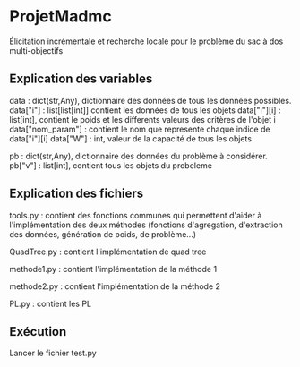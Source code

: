 # ProjetMadmc
Élicitation incrémentale et recherche locale pour le problème du sac à dos multi-objectifs


## Explication des variables

data : dict(str,Any), dictionnaire des données de tous les données possibles.
data["i"] : list[list[int]] contient les données de tous les objets
data["i"][i] : list[int], contient le poids et les differents valeurs des critères de l'objet i
data["nom_param"] : contient le nom que represente chaque indice de data["i"][i]
data["W"] : int, valeur de la capacité de tous les objets

pb : dict(str,Any), dictionnaire des données du problème à considérer.
pb["v"] : list[int], contient tous les objets du probeleme


## Explication des fichiers 

tools.py : contient des fonctions communes qui permettent d'aider à l'implémentation des deux méthodes 
           (fonctions d'agregation, d'extraction des données, génération de poids, de problème...)

QuadTree.py : contient l'implémentation de quad tree

methode1.py : contient l'implémentation de la méthode 1

methode2.py : contient l'implémentation de la méthode 2

PL.py : contient les PL

## Exécution

Lancer le fichier test.py
